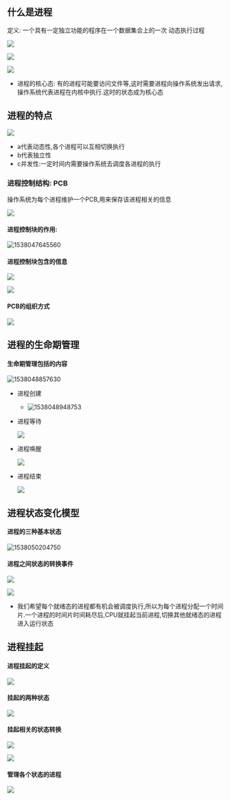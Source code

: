 ## 什么是进程

定义: 一个具有一定独立功能的程序在一个数据集合上的一次 动态执行过程

![](http://ww1.sinaimg.cn/large/0077h8xtly1fvo8cdjxf3j30rr0gnten.jpg)

![](http://ww1.sinaimg.cn/large/0077h8xtly1fvo8e62earj30md0bagpa.jpg)

![](http://ww1.sinaimg.cn/large/0077h8xtly1fvo8p5r5ruj30qc0dxwk3.jpg)

* 进程的核心态: 有的进程可能要访问文件等,这时需要进程向操作系统发出请求,操作系统代表进程在内核中执行.这时的状态成为核心态



## 进程的特点

![](http://ww1.sinaimg.cn/large/0077h8xtly1fvobg92wz1j30rs0gfjwf.jpg)

* a代表动态性,各个进程可以互相切换执行
* b代表独立性
* c并发性:一定时间内需要操作系统去调度各进程的执行



### 进程控制结构: PCB

操作系统为每个进程维护一个PCB,用来保存该进程相关的信息

![](http://ww1.sinaimg.cn/large/0077h8xtly1fvobm7l5tqj30s508vjvf.jpg)

#### 进程控制块的作用: 

![1538047645560](C:\Users\Administrator\AppData\Roaming\Typora\typora-user-images\1538047645560.png)

#### 进程控制块包含的信息

![](http://ww1.sinaimg.cn/large/0077h8xtly1fvobpxxkodj30td0e648h.jpg)

![](http://ww1.sinaimg.cn/large/0077h8xtly1fvobuiilbyj30tr0et13h.jpg)



#### PCB的组织方式

![](http://ww1.sinaimg.cn/large/0077h8xtly1fvobz9qq6lj30p10gojyr.jpg)



## 进程的生命期管理

#### 生命期管理包括的内容

![1538048857630](C:\Users\Administrator\AppData\Roaming\Typora\typora-user-images\1538048857630.png)



* 进程创建
  * ![1538048948753](C:\Users\Administrator\AppData\Roaming\Typora\typora-user-images\1538048948753.png)

* 进程等待

  ![](http://ww1.sinaimg.cn/large/0077h8xtly1fvocmnfe30j30mj0gndlq.jpg)


* 进程唤醒

  ![](http://ww1.sinaimg.cn/large/0077h8xtly1fvocqh8po4j30nt0gv79z.jpg)

* 进程结束

  ![](http://ww1.sinaimg.cn/large/0077h8xtly1fvocrd88aoj30qa0fzwkz.jpg)

## 进程状态变化模型

#### 进程的三种基本状态

![1538050204750](C:\Users\Administrator\AppData\Roaming\Typora\typora-user-images\1538050204750.png)

#### 进程之间状态的转换事件

![](http://ww1.sinaimg.cn/large/0077h8xtly1fvocxynidzj30ow0g2jyb.jpg)

![](http://ww1.sinaimg.cn/large/0077h8xtly1fvoczesygjj30oi0fmn3n.jpg)

* 我们希望每个就绪态的进程都有机会被调度执行,所以为每个进程分配一个时间片.一个进程的时间片时间耗尽后,CPU就挂起当前进程,切换其他就绪态的进程进入运行状态

## 进程挂起

#### 进程挂起的定义

![](http://ww1.sinaimg.cn/large/0077h8xtly1fvodevcpioj30nl0hdahp.jpg)

#### 挂起的两种状态

![](http://ww1.sinaimg.cn/large/0077h8xtly1fvodsqt9c4j30s509hdja.jpg)

#### 挂起相关的状态转换

![](http://ww1.sinaimg.cn/large/0077h8xtly1fvoe1os5h3j30sc0gq48w.jpg)

![](http://ww1.sinaimg.cn/large/0077h8xtly1fvoe6ycz8lj30t40dyjyu.jpg)

#### 管理各个状态的进程

![](http://ww1.sinaimg.cn/large/0077h8xtly1fvoeay4q3ej30ri0ci79v.jpg)



